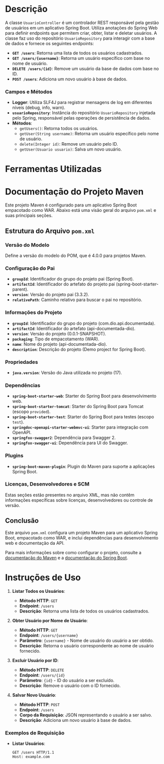# Descrição

A classe `UsuarioController` é um controlador REST responsável pela gestão de usuários em um aplicativo Spring Boot. Utiliza anotações do Spring Web para definir endpoints que permitem criar, obter, listar e deletar usuários. A classe faz uso do repositório `UsuarioRepository` para interagir com a base de dados e fornece os seguintes endpoints:

- **`GET /users`**: Retorna uma lista de todos os usuários cadastrados.
- **`GET /users/{username}`**: Retorna um usuário específico com base no nome de usuário.
- **`DELETE /users/{id}`**: Remove um usuário da base de dados com base no ID.
- **`POST /users`**: Adiciona um novo usuário à base de dados.

### Campos e Métodos

- **Logger**: Utiliza SLF4J para registrar mensagens de log em diferentes níveis (debug, info, warn).
- **`usuarioRepository`**: Instância do repositório `UsuarioRepository` injetada pelo Spring, responsável pelas operações de persistência de dados.
- **Métodos**:
  - `getUsers()`: Retorna todos os usuários.
  - `getUser(String username)`: Retorna um usuário específico pelo nome de usuário.
  - `delete(Integer id)`: Remove um usuário pelo ID.
  - `getUser(Usuario usuario)`: Salva um novo usuário.

# Ferramentas Utilizadas
# Documentação do Projeto Maven

Este projeto Maven é configurado para um aplicativo Spring Boot empacotado como WAR. Abaixo está uma visão geral do arquivo `pom.xml` e suas principais seções.

## Estrutura do Arquivo `pom.xml`

### Versão do Modelo

Define a versão do modelo do POM, que é 4.0.0 para projetos Maven.

### Configuração do Pai

- **`groupId`**: Identificador do grupo do projeto pai (Spring Boot).
- **`artifactId`**: Identificador do artefato do projeto pai (spring-boot-starter-parent).
- **`version`**: Versão do projeto pai (3.3.2).
- **`relativePath`**: Caminho relativo para buscar o pai no repositório.

### Informações do Projeto

- **`groupId`**: Identificador do grupo do projeto (com.dio.api.documentada).
- **`artifactId`**: Identificador do artefato (api-documentada-dio).
- **`version`**: Versão do projeto (0.0.1-SNAPSHOT).
- **`packaging`**: Tipo de empacotamento (WAR).
- **`name`**: Nome do projeto (api-documentada-dio).
- **`description`**: Descrição do projeto (Demo project for Spring Boot).

### Propriedades

- **`java.version`**: Versão do Java utilizada no projeto (17).

### Dependências

- **`spring-boot-starter-web`**: Starter do Spring Boot para desenvolvimento web.
- **`spring-boot-starter-tomcat`**: Starter do Spring Boot para Tomcat (escopo `provided`).
- **`spring-boot-starter-test`**: Starter do Spring Boot para testes (escopo `test`).
- **`springdoc-openapi-starter-webmvc-ui`**: Starter para integração com OpenAPI.
- **`springfox-swagger2`**: Dependência para Swagger 2.
- **`springfox-swagger-ui`**: Dependência para UI do Swagger.

### Plugins

- **`spring-boot-maven-plugin`**: Plugin do Maven para suporte a aplicações Spring Boot.

### Licenças, Desenvolvedores e SCM

Estas seções estão presentes no arquivo XML, mas não contêm informações específicas sobre licenças, desenvolvedores ou controle de versão.

## Conclusão

Este arquivo `pom.xml` configura um projeto Maven para um aplicativo Spring Boot, empacotado como WAR, e inclui dependências para desenvolvimento web e documentação da API.

Para mais informações sobre como configurar o projeto, consulte a [documentação do Maven](https://maven.apache.org/guides/index.html) e a [documentação do Spring Boot](https://spring.io/projects/spring-boot).


# Instruções de Uso

1. **Listar Todos os Usuários**:
   - **Método HTTP**: `GET`
   - **Endpoint**: `/users`
   - **Descrição**: Retorna uma lista de todos os usuários cadastrados.

2. **Obter Usuário por Nome de Usuário**:
   - **Método HTTP**: `GET`
   - **Endpoint**: `/users/{username}`
   - **Parâmetro**: `{username}` - Nome de usuário do usuário a ser obtido.
   - **Descrição**: Retorna o usuário correspondente ao nome de usuário fornecido.

3. **Excluir Usuário por ID**:
   - **Método HTTP**: `DELETE`
   - **Endpoint**: `/users/{id}`
   - **Parâmetro**: `{id}` - ID do usuário a ser excluído.
   - **Descrição**: Remove o usuário com o ID fornecido.

4. **Salvar Novo Usuário**:
   - **Método HTTP**: `POST`
   - **Endpoint**: `/users`
   - **Corpo da Requisição**: JSON representando o usuário a ser salvo.
   - **Descrição**: Adiciona um novo usuário à base de dados.

### Exemplos de Requisição

- **Listar Usuários**:
  ```http
  GET /users HTTP/1.1
  Host: example.com


